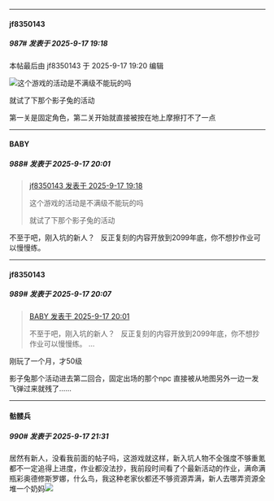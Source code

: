 ﻿
*****

####  jf8350143  
##### 987#       发表于 2025-9-17 19:18

 本帖最后由 jf8350143 于 2025-9-17 19:20 编辑 

<img src="https://static.stage1st.com/image/smiley/face2017/001.png" referrerpolicy="no-referrer">这个游戏的活动是不满级不能玩的吗

就试了下那个影子兔的活动

第一关是固定角色，第二关开始就直接被按在地上摩擦打不了一点


*****

####  BABY  
##### 988#       发表于 2025-9-17 20:01

<blockquote><a href="httphttps://stage1st.com/2b/forum.php?mod=redirect&amp;goto=findpost&amp;pid=68446046&amp;ptid=2072825" target="_blank">jf8350143 发表于 2025-9-17 19:18</a>

这个游戏的活动是不满级不能玩的吗

就试了下那个影子兔的活动</blockquote>
不至于吧，刚入坑的新人？   反正复刻的内容开放到2099年底，你不想抄作业可以慢慢练。


*****

####  jf8350143  
##### 989#       发表于 2025-9-17 20:07

<blockquote><a href="httphttps://stage1st.com/2b/forum.php?mod=redirect&amp;goto=findpost&amp;pid=68446241&amp;ptid=2072825" target="_blank">BABY 发表于 2025-9-17 20:01</a>

不至于吧，刚入坑的新人？   反正复刻的内容开放到2099年底，你不想抄作业可以慢慢练。 ...</blockquote>
刚玩了一个月，才50级

影子兔那个活动进去第二回合，固定出场的那个npc 直接被从地图另外一边一发飞弹过来就残了……


*****

####  骷髅兵  
##### 990#       发表于 2025-9-17 21:31

居然有新人，没看我前面的帖子吗，这游戏就这样，新入坑人物不全强度不够重氪都不一定追得上进度，作业都没法抄，我前段时间看了个最新活动的作业，满命满瓶彩奥德修斯罗娜，什么鸟，我这种老家伙都还不够资源弄满，新人去哪弄资源全堆一个奶妈<img src="https://static.stage1st.com/image/smiley/face2017/067.png" referrerpolicy="no-referrer">

